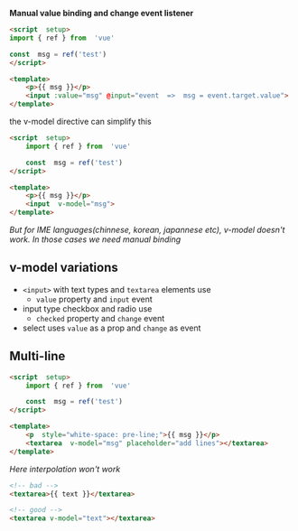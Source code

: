 **Manual value binding and change event listener**
```html
<script  setup>
import { ref } from  'vue'

const  msg = ref('test')
</script>

<template>
	<p>{{ msg }}</p>
	<input :value="msg" @input="event  =>  msg = event.target.value">
</template>
```

the v-model directive can simplify this
```html
<script  setup>
	import { ref } from  'vue'

	const  msg = ref('test')
</script>

<template>
	<p>{{ msg }}</p>
	<input  v-model="msg">
</template>
```
*But for IME languages(chinnese, korean, japannese etc), v-model doesn't work. In those cases we need manual binding*

## v-model variations
* `<input>` with text types and `textarea` elements use
	* `value` property and `input` event
* input type checkbox and radio use
	* `checked` property and `change` event
* select uses `value` as a prop and `change` as event

## Multi-line
```html
<script  setup>
	import { ref } from  'vue'

	const  msg = ref('test')
</script>

<template>
	<p  style="white-space: pre-line;">{{ msg }}</p>
	<textarea  v-model="msg" placeholder="add lines"></textarea>
</template>
```
*Here interpolation won't work*
```html
<!-- bad -->
<textarea>{{ text }}</textarea>

<!-- good -->
<textarea v-model="text"></textarea>
```


